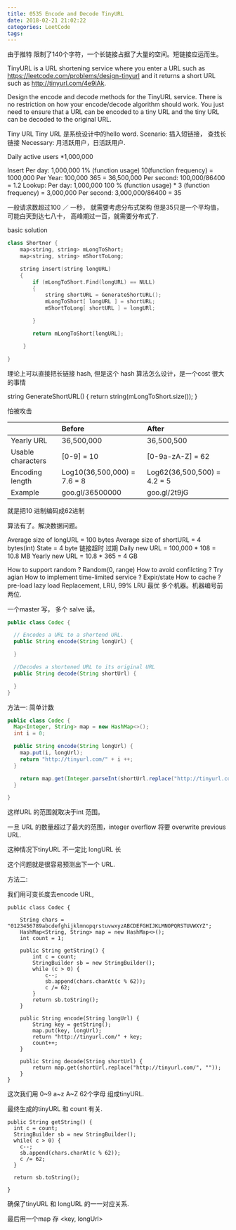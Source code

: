 ```yaml
---
title: 0535 Encode and Decode TinyURL
date: 2018-02-21 21:02:22
categories: LeetCode
tags:
---
```


由于推特 限制了140个字符，一个长链接占据了大量的空间。短链接应运而生。

TinyURL is a URL shortening service where you enter a URL such as https://leetcode.com/problems/design-tinyurl and it returns a short URL such as http://tinyurl.com/4e9iAk.

Design the encode and decode methods for the TinyURL service. There is no restriction on how your encode/decode algorithm should work. You just need to ensure that a URL can be encoded to a tiny URL and the tiny URL can be decoded to the original URL.


Tiny URL
Tiny URL 是系统设计中的hello word.
Scenario:
插入短链接，
查找长链接
Necessary:
月活跃用户，日活跃用户.

Daily active users
*1,000,000

Insert
Per day: 1,000,000 1% (function usage) 10(function frequency) = 1000,000
Per Year: 100,000 365 = 36,500,000
Per second: 100,000/86400 = 1.2
Lookup:
Per day: 1,000,000 100 % (function usage) * 3 (function frequency) = 3,000,000
Per second: 3,000,000/86400 = 35

一般请求数超过100 ／ 一秒， 就需要考虑分布式架构
但是35只是一个平均值，可能白天到达七八十， 高峰期过一百，就需要分布式了.


basic solution

```cpp
class Shortner {
    map<string, string> mLongToShort;
    map<string, string> mShortToLong;

    string insert(string longURL)
    {
        if (mLongToShort.Find(longURL) == NULL)
        {
            string shortURL = GenerateShortURL();
            mLongToShort[ longURL ] = shortURL;
            mShortToLong[ shortURL ] = longURl;

        }

        return mLongToShort[longURL];

     }

}
```

理论上可以直接把长链接 hash, 但是这个 hash 算法怎么设计，是一个cost 很大的事情

string GenerateShortURL() 
{
    return string(mLongToShort.size());
}

怕被攻击

|    | Before         | After 
|:---|:--------------|:---------|    
|Yearly URL| 36,500,000 | 36,500,500 |
|Usable characters |[0-9] = 10 | [0-9a-zA-Z] = 62 |
|Encoding length |Log10(36,500,000) = 7.6 = 8 | Log62(36,500,500) = 4.2 = 5 |
|Example |goo.gl/36500000 | goo.gl/2t9jG |

就是把10 进制编码成62进制

算法有了。解决数据问题。


Average size of longURL = 100 bytes
Average size of shortURL = 4 bytes(int)
State = 4 byte 链接超时 过期
Daily new URL = 100,000 * 108 = 10.8 MB
Yearly new URL = 10.8 * 365 = 4 GB

How to support random ?
    Random(0, range)
How to avoid confilcting ?
    Try agian
How to implement time-limited service ?
    Expir/state
How to cache ?
    pre-load lazy load
    Replacement, LRU, 99% LRU 最优
多个机器。机器编号前两位.

一个master 写， 多个 salve 读。



```java
public class Codec {

  // Encodes a URL to a shortend URL.
  public String encode(String longUrl) {

  }

  //Decodes a shortened URL to its original URL
  public String decode(String shortUrl) {

  }
}
```


方法一: 简单计数
```java
public class Codec {
  Map<Integer, String> map = new HashMap<>();
  int i = 0;

  public String encode(String longUrl) {
    map.put(i, longUrl);
    return "http://tinyurl.com/" + i ++;
  }

    return map.get(Integer.parseInt(shortUrl.replace("http://tinyurl.com/", "")));
  }

}
```

这样URL 的范围就取决于int 范围。

一旦 URL 的数量超过了最大的范围，integer overflow 将要 overwrite previous URL.

这种情况下tinyURL 不一定比 longURL 长

这个问题就是很容易预测出下一个 URL.


方法二:

我们用可变长度去encode URL, 

```
public class Codec {

    String chars = "0123456789abcdefghijklmnopqrstuvwxyzABCDEFGHIJKLMNOPQRSTUVWXYZ";
    HashMap<String, String> map = new HashMap<>();
    int count = 1;

    public String getString() {
        int c = count;
        StringBuilder sb = new StringBuilder();
        while (c > 0) {
            c--;
            sb.append(chars.charAt(c % 62));
            c /= 62;
        }
        return sb.toString();
    }

    public String encode(String longUrl) {
        String key = getString();
        map.put(key, longUrl);
        return "http://tinyurl.com/" + key;
        count++;
    }

    public String decode(String shortUrl) {
        return map.get(shortUrl.replace("http://tinyurl.com/", ""));
    }
}
```

这次我们用 0~9 a~z A~Z 62个字母 组成tinyURL.

最终生成的tinyURL 和 count 有关.

```
public String getString() {
  int c = count;
  StringBuilder sb = new StringBuilder();
  while( c > 0) {
    c--;
    sb.append(chars.charAt(c % 62));
    c /= 62;
  }

  return sb.toString();

}
```

确保了tinyURL 和  longURL 的一一对应关系.

最后用一个map 存 &lt;key, longUrl&gt;





